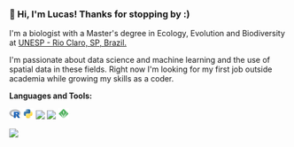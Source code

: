 ### 👋 Hi, I'm Lucas! Thanks for stopping by :)

I'm a biologist with a Master's degree in Ecology, Evolution and Biodiversity at [UNESP - Rio Claro, SP, Brazil.](https://ib.rc.unesp.br/#!/pos-graduacao/secao-tecnica-de-pos/programas/ecologia-e-biodiversidade/apresentacao-novo/)

I'm passionate about data science and machine learning and the use of spatial data in these fields. Right now I'm looking for my first job outside academia while growing my skills as a coder.


**Languages and Tools:**

<code><img height="20" src="https://raw.githubusercontent.com/devicons/devicon/master/icons/r/r-original.svg"></code>
<code><img height="20" src="https://raw.githubusercontent.com/devicons/devicon/master/icons/python/python-original.svg"></code>
<code><img height="20" src="https://upload.wikimedia.org/wikipedia/commons/3/38/Jupyter_logo.svg"></code>
<code><img height="20" src="https://qgis.org/en/_downloads/19636e41148dfd0157ff0db3f7297069/qgis-icon64.svg"></code>
<code><img height="20" src="https://raw.githubusercontent.com/OSGeo/grass-website/master/static/images/favicon/android-chrome-192x192.png"></code>


<div>
  <a href="https://github.com/Lucas-a-pereira">
  <img height="200em" src="https://github-readme-stats.vercel.app/api/top-langs/?username=Lucas-a-pereira&langs_count=16&theme=tokyonight"/>
<div>


<!---
Lucas-a-pereira/Lucas-a-pereira is a ✨ special ✨ repository because its `README.md` (this file) appears on your GitHub profile.
You can click the Preview link to take a look at your changes.
--->

